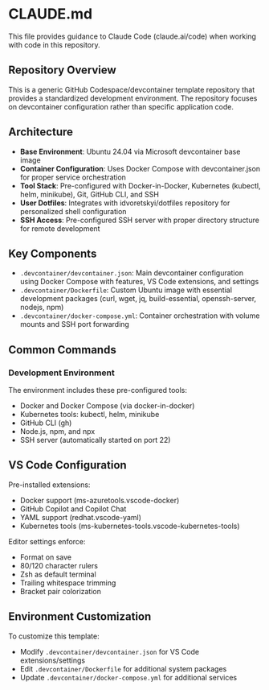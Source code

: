 # CLAUDE.md

This file provides guidance to Claude Code (claude.ai/code) when working with code in this repository.

## Repository Overview

This is a generic GitHub Codespace/devcontainer template repository that provides a standardized development environment. The repository focuses on devcontainer configuration rather than specific application code.

## Architecture

- **Base Environment**: Ubuntu 24.04 via Microsoft devcontainer base image
- **Container Configuration**: Uses Docker Compose with devcontainer.json for proper service orchestration
- **Tool Stack**: Pre-configured with Docker-in-Docker, Kubernetes (kubectl, helm, minikube), Git, GitHub CLI, and SSH
- **User Dotfiles**: Integrates with idvoretskyi/dotfiles repository for personalized shell configuration
- **SSH Access**: Pre-configured SSH server with proper directory structure for remote development

## Key Components

- `.devcontainer/devcontainer.json`: Main devcontainer configuration using Docker Compose with features, VS Code extensions, and settings
- `.devcontainer/Dockerfile`: Custom Ubuntu image with essential development packages (curl, wget, jq, build-essential, openssh-server, nodejs, npm)
- `.devcontainer/docker-compose.yml`: Container orchestration with volume mounts and SSH port forwarding

## Common Commands

### Development Environment
The environment includes these pre-configured tools:
- Docker and Docker Compose (via docker-in-docker)
- Kubernetes tools: kubectl, helm, minikube
- GitHub CLI (gh)
- Node.js, npm, and npx
- SSH server (automatically started on port 22)

## VS Code Configuration

Pre-installed extensions:
- Docker support (ms-azuretools.vscode-docker)
- GitHub Copilot and Copilot Chat
- YAML support (redhat.vscode-yaml)  
- Kubernetes tools (ms-kubernetes-tools.vscode-kubernetes-tools)

Editor settings enforce:
- Format on save
- 80/120 character rulers
- Zsh as default terminal
- Trailing whitespace trimming
- Bracket pair colorization

## Environment Customization

To customize this template:
- Modify `.devcontainer/devcontainer.json` for VS Code extensions/settings
- Edit `.devcontainer/Dockerfile` for additional system packages
- Update `.devcontainer/docker-compose.yml` for additional services
